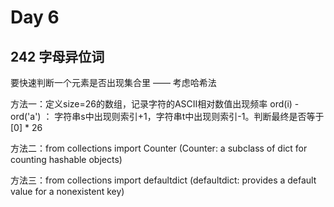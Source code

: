 # Day 6

## 242 字母异位词

要快速判断一个元素是否出现集合里 —— 考虑哈希法

方法一：定义size=26的数组，记录字符的ASCII相对数值出现频率 ord(i) - ord('a')  ：  字符串s中出现则索引+1，字符串t中出现则索引-1。判断最终是否等于[0] * 26

方法二：from collections import Counter (Counter: a subclass of dict for counting hashable objects)

方法三：from collections import defaultdict (defaultdict: provides a default value for a nonexistent key)




